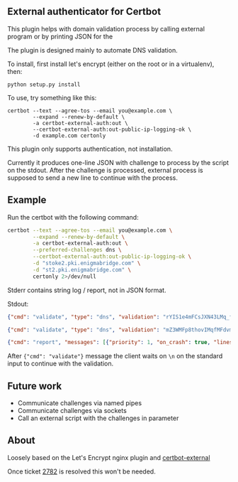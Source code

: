 ## External authenticator for Certbot

This plugin helps with domain validation process by calling external 
program or by printing JSON for the

The plugin is designed mainly to automate DNS validation.

To install, first install let's encrypt (either on the root or in a virtualenv),
then:

```
python setup.py install
```

To use, try something like this:

```
certbot --text --agree-tos --email you@example.com \
        --expand --renew-by-default \
        -a certbot-external-auth:out \
        --certbot-external-auth:out-public-ip-logging-ok \
        -d example.com certonly
```

This plugin only supports authentication, not installation.

Currently it produces one-line JSON with challenge to process by the script 
on the stdout. After the challenge is processed, external process is supposed
to send a new line to continue with the process.

## Example 

Run the certbot with the following command:

```bash
certbot --text --agree-tos --email you@example.com \
        --expand --renew-by-default \
        -a certbot-external-auth:out \
        --preferred-challenges dns \
        --certbot-external-auth:out-public-ip-logging-ok \
        -d "stoke2.pki.enigmabridge.com" \
        -d "st2.pki.enigmabridge.com" \
        certonly 2>/dev/null
```

Stderr contains string log / report, not in JSON format.

Stdout:

```json
{"cmd": "validate", "type": "dns", "validation": "rYIS1e4mFCsJXN43LMq_fnFptIfoLC4RhbJABfT2_78", "domain": "_acme-challenge.stoke2.pki.enigmabridge.com", "key-auth": "3R11yWg6DT6NECoroLK3J4p5ge770rBLym5ihSVEePU.SVZszZ-QbTXxaiRH9L6Z3RhEFnoRY-gghCmujuGnY5s"}

{"cmd": "validate", "type": "dns", "validation": "mZ3WMFp8thovIMqfMFdvm3Lzfv90hNAl3633Bm2-PrQ", "domain": "_acme-challenge.st2.pki.enigmabridge.com", "key-auth": "k5zcovdyhgPgZsmiQE2QMBJHFKMT5qRjVCCSawmycYY.SVZszZ-QbTXxaiRH9L6Z3RhEFnoRY-gghCmujuGnY5s"}

{"cmd": "report", "messages": [{"priority": 1, "on_crash": true, "lines": ["The following errors were reported by the server:", "", "Domain: st2.pki.enigmabridge.com", "Type:   connection", "Detail: DNS problem: NXDOMAIN looking up TXT for _acme-challenge.st2.pki.enigmabridge.com", "", "Domain: stoke2.pki.enigmabridge.com", "Type:   connection", "Detail: DNS problem: NXDOMAIN looking up TXT for _acme-challenge.stoke2.pki.enigmabridge.com", "", "To fix these errors, please make sure that your domain name was entered correctly and the DNS A record(s) for that domain contain(s) the right IP address. Additionally, please check that your computer has a publicly routable IP address and that no firewalls are preventing the server from communicating with the client. If you're using the webroot plugin, you should also verify that you are serving files from the webroot path you provided."]}]}
```

After `{"cmd": "validate"}` message the client waits on `\n` on the standard input to continue with the validation.

## Future work

* Communicate challenges via named pipes
* Communicate challenges via sockets
* Call an external script with the challenges in parameter


## About

Loosely based on the Let's Encrypt nginx plugin and [certbot-external]

Once ticket [2782] is resolved this won't be needed. 

[certbot-external]: https://github.com/marcan/certbot-external
[2782]: https://github.com/certbot/certbot/issues/2782
